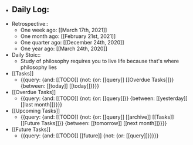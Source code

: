 - Daily Log:
    - 
- Retrospective::
    - One week ago: [[March 17th, 2021]]
    - One month ago: [[February 21st, 2021]]
    - One quarter ago: [[December 24th, 2020]]
    - One year ago: [[March 24th, 2020]]
- Daily Stoic::
    - Study of philosophy requires you to live life because that's where philosophy lies
- [[Tasks]]
    - {{query: {and: [[TODO]] {not: {or: [[query]] [[Overdue Tasks]]}} {between: [[today]] [[today]]}}}}
- [[Overdue Tasks]]
    - {{query: {and: [[TODO]] {not: {or: [[query]]}} {between: [[yesterday]] [[last month]]}}}}
- [[Upcoming Tasks]]
    - {{query: {and: [[TODO]] {not: {or: [[query]] [[archive]] [[Tasks]] [[Future Tasks]]}} {between: [[tomorrow]] [[next month]]}}}}
- [[Future Tasks]]
    - {{query: {and: [[TODO]] [[future]] {not: {or: [[query]]}}}}}
